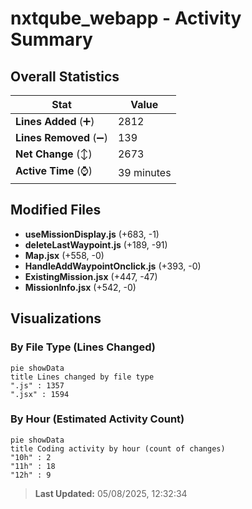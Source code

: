 # nxtqube_webapp - Activity Summary 

## Overall Statistics

| Stat                   | Value                                                             |
| ---------------------- | ----------------------------------------------------------------- |
| **Lines Added** (➕)   | 2812                                          |
| **Lines Removed** (➖) | 139                                        |
| **Net Change** (↕)    | 2673                |
| **Active Time** (⌚)   | 39 minutes |


## Modified Files
- **useMissionDisplay.js** (+683, -1)
- **deleteLastWaypoint.js** (+189, -91)
- **Map.jsx** (+558, -0)
- **HandleAddWaypointOnclick.js** (+393, -0)
- **ExistingMission.jsx** (+447, -47)
- **MissionInfo.jsx** (+542, -0)

## Visualizations

### By File Type (Lines Changed)

```mermaid
pie showData
title Lines changed by file type
".js" : 1357
".jsx" : 1594
```

### By Hour (Estimated Activity Count)

```mermaid
pie showData
title Coding activity by hour (count of changes)
"10h" : 2
"11h" : 18
"12h" : 9
```


> **Last Updated:** 05/08/2025, 12:32:34